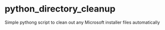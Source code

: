 # python_directory_cleanup
Simple pythong script to clean out any Microsoft installer files automatically
